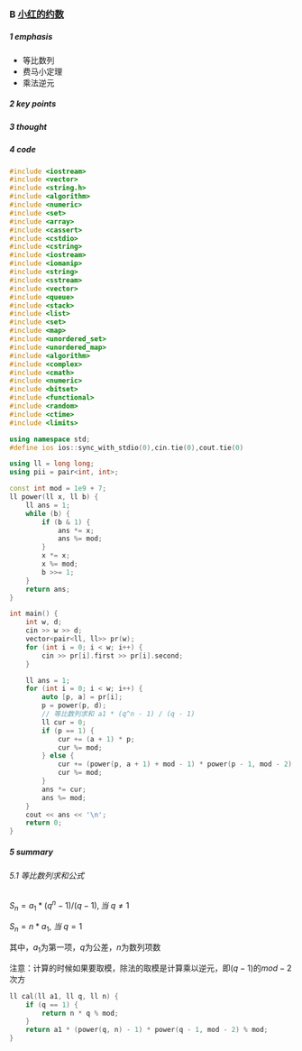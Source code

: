 ### B [小红的约数](https://ac.nowcoder.com/acm/contest/85350/B) 

##### 1 emphasis

* 等比数列
* 费马小定理
* 乘法逆元



##### 2 key points

 

##### 3 thought



##### 4 code

```cpp
#include <iostream>
#include <vector>
#include <string.h>
#include <algorithm>
#include <numeric>
#include <set>
#include <array>
#include <cassert>
#include <cstdio>
#include <cstring>
#include <iostream>
#include <iomanip>
#include <string>
#include <sstream>
#include <vector>
#include <queue>
#include <stack>
#include <list>
#include <set>
#include <map>
#include <unordered_set>
#include <unordered_map>
#include <algorithm>
#include <complex>
#include <cmath>
#include <numeric>
#include <bitset>
#include <functional>
#include <random>
#include <ctime>
#include <limits>

using namespace std;
#define ios ios::sync_with_stdio(0),cin.tie(0),cout.tie(0)

using ll = long long;
using pii = pair<int, int>;

const int mod = 1e9 + 7;
ll power(ll x, ll b) {
    ll ans = 1;
    while (b) {
        if (b & 1) {
            ans *= x;
            ans %= mod;
        }
        x *= x;
        x %= mod;
        b >>= 1;
    }
    return ans;
}

int main() {
    int w, d;
    cin >> w >> d;
    vector<pair<ll, ll>> pr(w);
    for (int i = 0; i < w; i++) {
        cin >> pr[i].first >> pr[i].second;
    }

    ll ans = 1;
    for (int i = 0; i < w; i++) {
        auto [p, a] = pr[i];
        p = power(p, d);
        // 等比数列求和 a1 * (q^n - 1) / (q - 1)
        ll cur = 0;
        if (p == 1) {
            cur += (a + 1) * p;
            cur %= mod;
        } else {
            cur += (power(p, a + 1) + mod - 1) * power(p - 1, mod - 2);
            cur %= mod;
        }
        ans *= cur;
        ans %= mod;
    }
    cout << ans << '\n';
    return 0;
}
```



##### 5 summary

###### 5.1 等比数列求和公式

$S_n= a_1 * (q^n - 1) / (q - 1) , 当 \  q \neq 1$

$S_n = n * a_1, \ 当 \ q = 1$ 

其中，$a_1$为第一项，$q$为公差，$n$为数列项数

注意：计算的时候如果要取模，除法的取模是计算乘以逆元，即$(q - 1)$的$mod-2$次方

```cpp
ll cal(ll a1, ll q, ll n) {
    if (q == 1) {
        return n * q % mod;
    }
    return a1 * (power(q, n) - 1) * power(q - 1, mod - 2) % mod;
}
```

